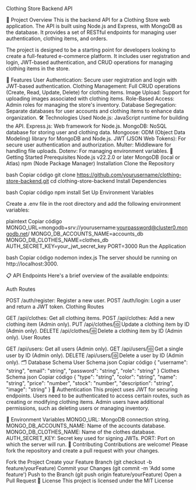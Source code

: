 Clothing Store Backend API

📝 Project Overview
This is the backend API for a Clothing Store web application. The API is built using Node.js and Express, with MongoDB as the database. It provides a set of RESTful endpoints for managing user authentication, clothing items, and orders.

The project is designed to be a starting point for developers looking to create a full-featured e-commerce platform. It includes user registration and login, JWT-based authentication, and CRUD operations for managing clothing items in the store.

🌟 Features
User Authentication: Secure user registration and login with JWT-based authentication.
Clothing Management: Full CRUD operations (Create, Read, Update, Delete) for clothing items.
Image Upload: Support for uploading images associated with clothing items.
Role-Based Access: Admin roles for managing the store's inventory.
Database Segregation: Separate databases for user accounts and clothing items to enhance data organization.
🛠 Technologies Used
Node.js: JavaScript runtime for building the API.
Express.js: Web framework for Node.js.
MongoDB: NoSQL database for storing user and clothing data.
Mongoose: ODM (Object Data Modeling) library for MongoDB and Node.js.
JWT (JSON Web Tokens): For secure user authentication and authorization.
Multer: Middleware for handling file uploads.
Dotenv: For managing environment variables.
🚀 Getting Started
Prerequisites
Node.js v22.2.0 or later
MongoDB (local or Atlas)
npm (Node Package Manager)
Installation
Clone the Repository

bash
Copiar código
git clone https://github.com/yourusername/clothing-store-backend.git
cd clothing-store-backend
Install Dependencies

bash
Copiar código
npm install
Set Up Environment Variables

Create a .env file in the root directory and add the following environment variables:

plaintext
Copiar código
MONGO_URL=mongodb+srv://yourusername:yourpassword@cluster0.mongodb.net/
MONGO_DB_ACCOUNTS_NAME=accounts_db
MONGO_DB_CLOTHES_NAME=clothes_db
AUTH_SECRET_KEY=your_jwt_secret_key
PORT=3000
Run the Application

bash
Copiar código
nodemon index.js
The server should be running on http://localhost:3000.

📋 API Endpoints
Here's a brief overview of the available endpoints:

Auth Routes

POST /auth/register: Register a new user.
POST /auth/login: Login a user and return a JWT token.
Clothing Routes

GET /api/clothes: Get all clothing items.
POST /api/clothes: Add a new clothing item (Admin only).
PUT /api/clothes/:id: Update a clothing item by ID (Admin only).
DELETE /api/clothes/:id: Delete a clothing item by ID (Admin only).
User Routes

GET /api/users: Get all users (Admin only).
GET /api/users/:id: Get a single user by ID (Admin only).
DELETE /api/users/:id: Delete a user by ID (Admin only).
🗂 Database Schema
User Schema
json
Copiar código
{
  "username": "string",
  "email": "string",
  "password": "string",
  "role": "string"
}
Clothes Schema
json
Copiar código
{
  "type": "string",
  "color": "string",
  "name": "string",
  "price": "number",
  "stock": "number",
  "description": "string",
  "image": "string"
}
🔐 Authentication
This project uses JWT for securing endpoints. Users need to be authenticated to access certain routes, such as creating or modifying clothing items. Admin users have additional permissions, such as deleting users or managing inventory.

🔧 Environment Variables
MONGO_URL: MongoDB connection string.
MONGO_DB_ACCOUNTS_NAME: Name of the accounts database.
MONGO_DB_CLOTHES_NAME: Name of the clothes database.
AUTH_SECRET_KEY: Secret key used for signing JWTs.
PORT: Port on which the server will run.
🤝 Contributing
Contributions are welcome! Please fork the repository and create a pull request with your changes.

Fork the Project
Create your Feature Branch (git checkout -b feature/yourFeature)
Commit your Changes (git commit -m 'Add some feature')
Push to the Branch (git push origin feature/yourFeature)
Open a Pull Request
📝 License
This project is licensed under the MIT License
